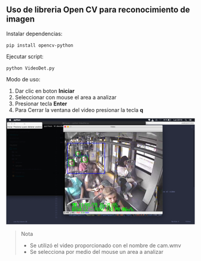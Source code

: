 ## Uso de libreria Open CV para reconocimiento de imagen

Instalar dependencias:

```
pip install opencv-python
```

Ejecutar script:

```
python VideoDet.py
```

Modo de uso:

1. Dar clic en boton **Iniciar**
2. Seleccionar con mouse el area a analizar
3. Presionar tecla **Enter**
4. Para Cerrar la ventana del video presionar la tecla **q**



![Captura](screen.png)

> Nota
> - Se utilizó el video proporcionado con el nombre de cam.wmv
> - Se selecciona por medio del mouse un area a analizar

